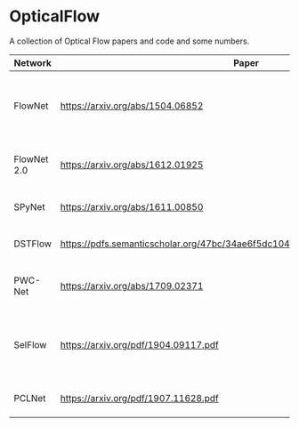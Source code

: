 # OpticalFlow
A collection of Optical Flow papers and code and some numbers.

| Network | Paper | Code | Year | Best for | Supervised/Unsupervised | Complexity |
| --- | --- | --- | --- | --- | --- | --- |
| FlowNet | https://arxiv.org/abs/1504.06852 | https://github.com/ClementPinard/FlowNetTorch , https://github.com/ClementPinard/FlowNetPytorch, https://github.com/aasharma90/FlowNet  | 2015 | Basic Optical Flow | Supervised | 32,070,472 parameters (FlowNetS), 32,561,032 parameters (FlowNetC) |
| FlowNet 2.0 | https://arxiv.org/abs/1612.01925 | https://github.com/lmb-freiburg/flownet2, https://github.com/NVIDIA/flownet2-pytorch, https://github.com/sampepose/flownet2-tf, https://github.com/vt-vl-lab/pytorch_flownet2 | 2016 | Segmentation | Supervised | More than FlowNet |
| SPyNet | https://arxiv.org/abs/1611.00850 | https://github.com/anuragranj/spynet, https://github.com/sniklaus/pytorch-spynet, https://github.com/anuragranj/spynet | Year | Fast Learning | Supervised | 1,200,250 parameters |
| DSTFlow | https://pdfs.semanticscholar.org/47bc/34ae6f5dc104bc289ae3bb4fa75ef75fbc21.pdf | --- | 2017 | Huge amount of Unlabeled Data  | Unsupervised | --- |
| PWC-Net | https://arxiv.org/abs/1709.02371 | https://github.com/NVlabs/PWC-Net/tree/master/PyTorch, https://github.com/NVlabs/PWC-Net, https://github.com/sniklaus/pytorch-pwc | 2018 | Good Trade-Off Accuracy and Running Time | Supervised | Small Complexity |
| SelFlow | https://arxiv.org/pdf/1904.09117.pdf | https://github.com/ppliuboy/SelFlow,  | 2019 | No Labeled Data, Good Accuracy also for Data with Occlusions  | Unsupervised | Quite big but based on PWC-Net |
| PCLNet | https://arxiv.org/pdf/1907.11628.pdf | https://github.com/Kwanss/PCLNet | 2019 | With Unlabeled Data | Unsupervised | Big |
